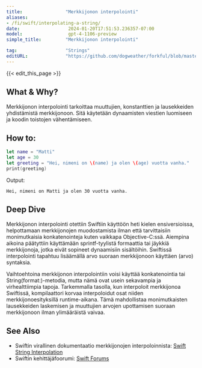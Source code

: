 ```yaml
---
title:                "Merkkijonon interpolointi"
aliases:
- /fi/swift/interpolating-a-string/
date:                  2024-01-20T17:51:53.236357-07:00
model:                 gpt-4-1106-preview
simple_title:         "Merkkijonon interpolointi"

tag:                  "Strings"
editURL:              "https://github.com/dogweather/forkful/blob/master/content/fi/swift/interpolating-a-string.md"
---
```


{{< edit_this_page >}}

## What & Why?
Merkkijonon interpolointi tarkoittaa muuttujien, konstanttien ja lausekkeiden yhdistämistä merkkijonoon. Sitä käytetään dynaamisten viestien luomiseen ja koodin toistojen vähentämiseen.

## How to:
```Swift
let name = "Matti"
let age = 30
let greeting = "Hei, nimeni on \(name) ja olen \(age) vuotta vanha."
print(greeting)
```
Output:
```
Hei, nimeni on Matti ja olen 30 vuotta vanha.
```

## Deep Dive
Merkkijonon interpolointi otettiin Swiftiin käyttöön heti kielen ensiversioissa, helpottamaan merkkijonojen muodostamista ilman että tarvittaisiin monimutkaisia konkatenointeja kuten vaikkapa Objective-C:ssä. Aiempina aikoina päätyttiin käyttämään sprintf-tyylistä formaattia tai jäykkiä merkkijonoja, jotka eivät sopineet dynaamisiin sisältöihin. Swiftissä interpolointi tapahtuu lisäämällä arvo suoraan merkkijonoon käyttäen \(arvo) syntaksia.

Vaihtoehtoina merkkijonon interpolointiin voisi käyttää konkatenointia tai String(format:)-metodia, mutta nämä ovat usein sekavampia ja virhealttiimpia tapoja. Tarkemmalla tasolla, kun interpoloit merkkijonoa Swiftissä, kompilaattori korvaa interpoloidut osat niiden merkkijonoesityksillä runtime-aikana. Tämä mahdollistaa monimutkaisten lausekkeiden laskemisen ja muuttujien arvojen upottamisen suoraan merkkijonoon ilman ylimääräistä vaivaa.

## See Also
- Swiftin virallinen dokumentaatio merkkijonojen interpoloinnista: [Swift String Interpolation](https://docs.swift.org/swift-book/LanguageGuide/StringsAndCharacters.html#ID292)
- Swiftin kehittäjäfoorumi: [Swift Forums](https://forums.swift.org)
